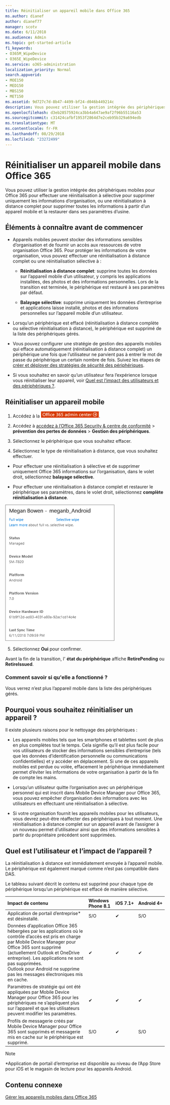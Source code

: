 ```yaml
---
title: Réinitialiser un appareil mobile dans Office 365
ms.author: dianef
author: dianef77
manager: scotv
ms.date: 6/11/2018
ms.audience: Admin
ms.topic: get-started-article
f1_keywords:
- O365M_WipeDevice
- O365E_WipeDevice
ms.service: o365-administration
localization_priority: Normal
search.appverid:
- MOE150
- MED150
- MBS150
- MET150
ms.assetid: 9d727c7d-8b47-4499-bf24-d046b449214c
description: Vous pouvez utiliser la gestion intégrée des périphériques mobiles pour Office 365 pour effectuer une réinitialisation à sélective pour supprimer uniquement les informations d’organisation, ou une réinitialisation à distance complet pour supprimer toutes les informations à partir d’un appareil mobile et la restaurer dans ses paramètres d’usine.
ms.openlocfilehash: d3eb28575924ca3bb4a647ae9af2f96b55116a53
ms.sourcegitcommit: c31424cafbf1953f2864d7e2ceb95b329a694edb
ms.translationtype: MT
ms.contentlocale: fr-FR
ms.lasthandoff: 08/29/2018
ms.locfileid: "23272499"
---
```

# <a name="wipe-a-mobile-device-in-office-365"></a>Réinitialiser un appareil mobile dans Office 365
  
Vous pouvez utiliser la gestion intégrée des périphériques mobiles pour Office 365 pour effectuer une réinitialisation à sélective pour supprimer uniquement les informations d’organisation, ou une réinitialisation à distance complet pour supprimer toutes les informations à partir d’un appareil mobile et la restaurer dans ses paramètres d’usine.
  
## <a name="what-to-know-before-you-begin"></a>Éléments à connaître avant de commencer

- Appareils mobiles peuvent stocker des informations sensibles d’organisation et de fournir un accès aux ressources de votre organisation Office 365. Pour protéger les informations de votre organisation, vous pouvez effectuer une réinitialisation à distance complet ou une réinitialisation sélective à :
    
  - **Réinitialisation à distance complet**: supprime toutes les données sur l’appareil mobile d’un utilisateur, y compris les applications installées, des photos et des informations personnelles. Lors de la transition est terminée, le périphérique est restauré à ses paramètres par défaut. 
    
  - **Balayage sélective**: supprime uniquement les données d’entreprise et applications laisse installé, photos et des informations personnelles sur l’appareil mobile d’un utilisateur. 
    
- Lorsqu’un périphérique est effacé (réinitialisation à distance complète ou sélective réinitialisation à distance), le périphérique est supprimé de la liste des périphériques gérés.
    
- Vous pouvez configurer une stratégie de gestion des appareils mobiles qui efface automatiquement (réinitialisation à distance complet) un périphérique une fois que l’utilisateur ne parvient pas à entrer le mot de passe du périphérique un certain nombre de fois. Suivez les étapes de [créer et déployer des stratégies de sécurité des périphériques](create-device-security-policies.md).
    
- Si vous souhaitez en savoir qu’un utilisateur fera l’expérience lorsque vous réinitialiser leur appareil, voir [Quel est l’impact des utilisateurs et des périphériques ?](wipe-a-mobile-device.md#BKMK_Impact).
    
## <a name="wipe-a-mobile-device"></a>Réinitialiser un appareil mobile

1. Accédez à la [ ![cliquez ici pour accéder au centre d’administration Office 365.](media/e00ba917-c3fb-4173-b344-43eb5c7eeb15.png)](https://portal.office.com/adminportal/home).

2. Accédez à [accédez à l’Office 365 Security &amp; centre de conformité](https://support.office.com/article/7e696a40-b86b-4a20-afcc-559218b7b1b8) \> **prévention des pertes de données** \> **Gestion des périphériques**.
    
3. Sélectionnez le périphérique que vous souhaitez effacer.
    
4. Sélectionnez le type de réinitialisation à distance, que vous souhaitez effectuer.
    
  - Pour effectuer une réinitialisation à sélective et de supprimer uniquement Office 365 informations sur l’organisation, dans le volet droit, sélectionnez **balayage sélective**.
    
  - Pour effectuer une réinitialisation à distance complet et restaurer le périphérique ses paramètres, dans le volet droit, sélectionnez **complète réinitialisation à distance**.
    
![Sélectionnez un périphérique, puis choisissez le type de réinitialisation à faire.](media/ac940abe-0c4a-404e-a842-a1ad2af13ce3.png)
  
5. Sélectionnez **Oui** pour confirmer. 
    
Avant la fin de la transition, l' **état du périphérique** affiche **RetirePending** ou **RetireIssued**.
  
### <a name="how-do-i-know-it-worked"></a>Comment savoir si qu'elle a fonctionné ?

Vous verrez n’est plus l’appareil mobile dans la liste des périphériques gérés.
  
## <a name="why-would-you-want-to-wipe-a-device"></a>Pourquoi vous souhaitez réinitialiser un appareil ?

Il existe plusieurs raisons pour le nettoyage des périphériques :
  
- Les appareils mobiles tels que les smartphones et tablettes sont de plus en plus complètes tout le temps. Cela signifie qu’il est plus facile pour vos utilisateurs de stocker des informations sensibles d’entreprise (tels que les données d’identification personnelle ou communications confidentielles) et y accéder en déplacement. Si une de ces appareils mobiles est perdue ou volée, effacement le périphérique immédiatement permet d’éviter les informations de votre organisation à partir de la fin de compte les mains.
    
- Lorsqu’un utilisateur quitte l’organisation avec un périphérique personnel qui est inscrit dans Mobile Device Manager pour Office 365, vous pouvez empêcher d’organisation des informations avec les utilisateurs en effectuant une réinitialisation à sélective.
    
- Si votre organisation fournit les appareils mobiles pour les utilisateurs, vous devrez peut-être réaffecter des périphériques à tout moment. Une réinitialisation à distance complet sur un appareil avant de l’assigner à un nouveau permet d’utilisateur ainsi que des informations sensibles à partir du propriétaire précédent sont supprimées.
    
## <a name="whats-the-user-and-device-impact"></a>Quel est l’utilisateur et l’impact de l’appareil ?

La réinitialisation à distance est immédiatement envoyée à l’appareil mobile. Le périphérique est également marqué comme n’est pas compatible dans DAS.
  
Le tableau suivant décrit le contenu est supprimé pour chaque type de périphérique lorsqu’un périphérique est effacé de manière sélective.
  
|**Impact de contenu**|**Windows Phone 8.1**|**iOS 7.1+**|**Android 4+**|
|:-----|:-----|:-----|:-----|
|Application de portail d’entreprise\* est désinstallé.  <br/> |S/O  <br/> |✔  <br/> |S/O  <br/> |
|Données d’application Office 365 hébergées par les applications où le contrôle d’accès est pris en charge par Mobile Device Manager pour Office 365 sont supprimé (actuellement Outlook et OneDrive entreprise). Les applications ne sont pas supprimées.  <br/> Outlook pour Android ne supprime pas les messages électroniques mis en cache.  <br/> |✔  <br/> |✔  <br/> |✔  <br/> |
|Paramètres de stratégie qui ont été appliquées par Mobile Device Manager pour Office 365 pour les périphériques ne s’appliquent plus sur l’appareil et que les utilisateurs peuvent modifier les paramètres.  <br/> |✔  <br/> |✔  <br/> |✔  <br/> |
|Profils de messagerie créés par Mobile Device Manager pour Office 365 sont supprimés et messagerie mis en cache sur le périphérique est supprimé.  <br/> |S/O  <br/> |✔  <br/> |S/O  <br/> |
   
> [!NOTE]
> \*Application de portail d’entreprise est disponible au niveau de l’App Store pour iOS et le magasin de lecture pour les appareils Android. 
  
## <a name="related-content"></a>Contenu connexe

[Gérer les appareils mobiles dans Office 365](set-up-mobile-device-management.md)
  

